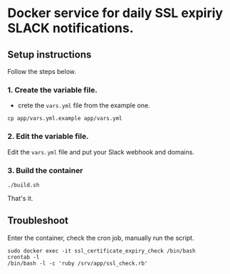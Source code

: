# Docker service for daily SSL expiriy SLACK notifications.

## Setup instructions

Follow the steps below.

### 1. Create the variable file.

* crete the `vars.yml` file from the example one.

````
cp app/vars.yml.example app/vars.yml
````

### 2. Edit the variable file.

Edit the `vars.yml` file and put your Slack webhook and domains.

### 3. Build the container

````
./build.sh
````

That's it.

## Troubleshoot

Enter the container, check the cron job, manually run the script.

````
sudo docker exec -it ssl_certificate_expiry_check /bin/bash
crontab -l
/bin/bash -l -c 'ruby /srv/app/ssl_check.rb'
````
